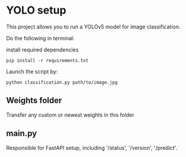 # YOLO setup

This project allows you to run a YOLOv5 model for image classification.

Do the following in terminal:
    
install required dependencies

    pip install -r requirements.txt

Launch the script by:

    python classification.py path/to/image.jpg
    
## Weights folder

Transfer any custom or newest weights in this folder

## main.py 

Responsible for FastAPI setup, including '/status', '/version', '/predict'.
